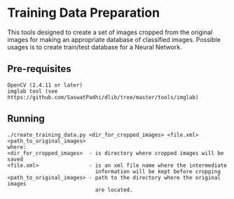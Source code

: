 # Training Data Preparation
This tools designed to create a set of images cropped from the original images for making an appropriate database of classified images. Possible usages is to create train/test database for a Neural Network.

## Pre-requisites
    OpenCV (2.4.11 or later)
    imglab tool (see https://github.com/SaswatPadhi/dlib/tree/master/tools/imglab)

## Running
    ./create_training_data.py <dir_for_cropped_images> <file.xml> <path_to_original_images>
    where:
    <dir_for_cropped_images>  - is directory where cropped images will be saved
    <file.xml>                - is an xml file name where the intermediate
                                information will be kept before cropping
    <path_to_original_images> - path to the directory where the original images
                                are located.
